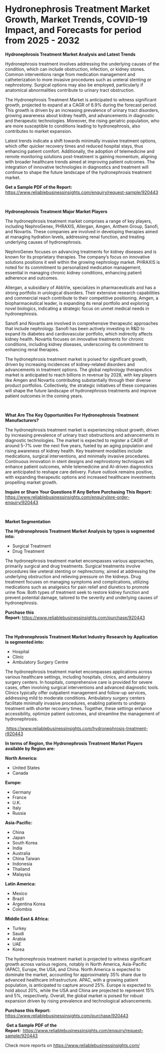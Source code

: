 <p><h1>Hydronephrosis Treatment Market Growth, Market Trends, COVID-19 Impact, and Forecasts for period from 2025 - 2032</h1></p><p><strong>Hydronephrosis Treatment Market Analysis and Latest Trends</strong></p>
<p><p>Hydronephrosis treatment involves addressing the underlying causes of the condition, which can include obstruction, infection, or kidney stones. Common interventions range from medication management and catheterization to more invasive procedures such as ureteral stenting or nephrostomy. Surgical options may also be employed, particularly if anatomical abnormalities contribute to urinary tract obstruction.</p><p>The Hydronephrosis Treatment Market is anticipated to witness significant growth, projected to expand at a CAGR of 6.9% during the forecast period. This growth is driven by an increasing prevalence of urinary tract disorders, growing awareness about kidney health, and advancements in diagnostic and therapeutic technologies. Moreover, the rising geriatric population, who are more susceptible to conditions leading to hydronephrosis, also contributes to market expansion.</p><p>Latest trends indicate a shift towards minimally invasive treatment options, which offer quicker recovery times and reduced hospital stays, thus enhancing patient comfort. Additionally, the adoption of telemedicine and remote monitoring solutions post-treatment is gaining momentum, aligning with broader healthcare trends aimed at improving patient outcomes. The integration of innovative technologies in diagnostics and treatment will continue to shape the future landscape of the hydronephrosis treatment market.</p></p>
<p><strong>Get a Sample PDF of the Report:&nbsp;</strong> <a href="https://www.reliablebusinessinsights.com/enquiry/request-sample/920443?utm_campaign=3000&utm_medium=2&utm_source=Github&utm_content=ia&utm_term=06032025&utm_id=hydronephrosis-treatment">https://www.reliablebusinessinsights.com/enquiry/request-sample/920443</a></p>
<p>&nbsp;</p>
<p><strong>Hydronephrosis Treatment Major Market Players</strong></p>
<p><p>The hydronephrosis treatment market comprises a range of key players, including NephroGenex, PHRAXIS, Allergan, Amgen, Anthem Group, Sanofi, and Novartis. These companies are involved in developing therapies aimed at managing hydration levels, addressing renal function, and treating underlying causes of hydronephrosis.</p><p>NephroGenex focuses on advancing treatments for kidney diseases and is known for its proprietary therapies. The company’s focus on innovative solutions positions it well within the growing nephrology market. PHRAXIS is noted for its commitment to personalized medication management, essential in managing chronic kidney conditions, enhancing patient adherence and outcomes.</p><p>Allergan, a subsidiary of AbbVie, specializes in pharmaceuticals and has a strong portfolio in urological disorders. Their extensive research capabilities and commercial reach contribute to their competitive positioning. Amgen, a biopharmaceutical leader, is expanding its renal portfolio and exploring novel biologics, indicating a strategic focus on unmet medical needs in hydronephrosis.</p><p>Sanofi and Novartis are involved in comprehensive therapeutic approaches that include nephrology. Sanofi has been actively investing in R&D to expand its diabetes and cardiovascular portfolio, which indirectly affects kidney health. Novartis focuses on innovative treatments for chronic conditions, including kidney diseases, underscoring its commitment to enhancing renal therapies.</p><p>The hydronephrosis treatment market is poised for significant growth, driven by increasing incidences of kidney-related disorders and advancements in treatment options. The global nephrology therapeutics market is anticipated to reach billions in revenue by 2028, with key players like Amgen and Novartis contributing substantially through their diverse product portfolios. Collectively, the strategic initiatives of these companies will shape the future landscape of hydronephrosis treatments and improve patient outcomes in the coming years.</p></p>
<p>&nbsp;</p>
<p><strong>What Are The Key Opportunities For Hydronephrosis Treatment Manufacturers?</strong></p>
<p><p>The hydronephrosis treatment market is experiencing robust growth, driven by increasing prevalence of urinary tract obstructions and advancements in diagnostic technologies. The market is expected to register a CAGR of around 5-7% over the next five years, fueled by an aging population and rising awareness of kidney health. Key treatment modalities include medications, surgical interventions, and minimally invasive procedures. Continuous innovation in stent designs and nephrostomy techniques will enhance patient outcomes, while telemedicine and AI-driven diagnostics are anticipated to reshape care delivery. Future outlook remains positive, with expanding therapeutic options and increased healthcare investments propelling market growth.</p></p>
<p><strong>Inquire or Share Your Questions If Any Before Purchasing This Report:</strong> <a href="https://www.reliablebusinessinsights.com/enquiry/pre-order-enquiry/920443?utm_campaign=3000&utm_medium=2&utm_source=Github&utm_content=ia&utm_term=06032025&utm_id=hydronephrosis-treatment">https://www.reliablebusinessinsights.com/enquiry/pre-order-enquiry/920443</a></p>
<p>&nbsp;</p>
<p><strong>Market Segmentation</strong></p>
<p><strong>The Hydronephrosis Treatment Market Analysis by types is segmented into:</strong></p>
<p><ul><li>Surgical Treatment</li><li>Drug Treatment</li></ul></p>
<p><p>The hydronephrosis treatment market encompasses various approaches, primarily surgical and drug treatments. Surgical treatments involve procedures like ureteral stenting or nephrectomy, aimed at addressing the underlying obstruction and relieving pressure on the kidneys. Drug treatment focuses on managing symptoms and complications, utilizing medications such as analgesics for pain relief and diuretics to promote urine flow. Both types of treatment seek to restore kidney function and prevent potential damage, tailored to the severity and underlying causes of hydronephrosis.</p></p>
<p><strong>Purchase this Report:&nbsp;</strong><a href="https://www.reliablebusinessinsights.com/purchase/920443?utm_campaign=3000&utm_medium=2&utm_source=Github&utm_content=ia&utm_term=06032025&utm_id=hydronephrosis-treatment">https://www.reliablebusinessinsights.com/purchase/920443</a></p>
<p>&nbsp;</p>
<p><strong>The Hydronephrosis Treatment Market Industry Research by Application is segmented into:</strong></p>
<p><ul><li>Hospital</li><li>Clinic</li><li>Ambulatory Surgery Centre</li></ul></p>
<p><p>The hydronephrosis treatment market encompasses applications across various healthcare settings, including hospitals, clinics, and ambulatory surgery centers. In hospitals, comprehensive care is provided for severe cases, often involving surgical interventions and advanced diagnostic tools. Clinics typically offer outpatient management and follow-up services, addressing mild to moderate conditions. Ambulatory surgery centers facilitate minimally invasive procedures, enabling patients to undergo treatment with shorter recovery times. Together, these settings enhance accessibility, optimize patient outcomes, and streamline the management of hydronephrosis.</p></p>
<p><a href="https://www.reliablebusinessinsights.com/hydronephrosis-treatment-r920443?utm_campaign=3000&utm_medium=2&utm_source=Github&utm_content=ia&utm_term=06032025&utm_id=hydronephrosis-treatment">&nbsp;https://www.reliablebusinessinsights.com/hydronephrosis-treatment-r920443</a></p>
<p><strong>In terms of Region, the Hydronephrosis Treatment Market Players available by Region are:</strong></p>
<p>
    <p> <strong> North America: </strong>
        <ul>
            <li>United States</li>
            <li>Canada</li>
        </ul>
        </p> 
    <p> <strong> Europe: </strong>
        <ul>
            <li>Germany</li>
            <li>France</li>
            <li>U.K.</li>
            <li>Italy</li>
            <li>Russia</li>
        </ul>
        </p> 
    <p> <strong> Asia-Pacific: </strong>
        <ul>
            <li>China</li>
            <li>Japan</li>
            <li>South Korea</li>
            <li>India</li>
            <li>Australia</li>
            <li>China Taiwan</li>
            <li>Indonesia</li>
            <li>Thailand</li>
            <li>Malaysia</li>
        </ul>
        </p> 
    <p> <strong> Latin America: </strong>
        <ul>
            <li>Mexico</li>
            <li>Brazil</li>
            <li>Argentina Korea</li>
            <li>Colombia</li>
        </ul>
        </p> 
    <p> <strong> Middle East & Africa: </strong>
        <ul>
            <li>Turkey</li>
            <li>Saudi</li>
            <li>Arabia</li>
            <li>UAE</li>
            <li>Korea</li>
        </ul>
    </p>
    </p>
<p><p>The hydronephrosis treatment market is projected to witness significant growth across various regions, notably in North America, Asia-Pacific (APAC), Europe, the USA, and China. North America is expected to dominate the market, accounting for approximately 35% share due to advanced healthcare infrastructure. APAC, with a growing patient population, is anticipated to capture around 25%. Europe is expected to hold about 20%, while the USA and China are projected to represent 15% and 5%, respectively. Overall, the global market is poised for robust expansion driven by rising prevalence and technological advancements.</p></p>
<p><strong>Purchase this Report: </strong><a href="https://www.reliablebusinessinsights.com/purchase/920443?utm_campaign=3000&utm_medium=2&utm_source=Github&utm_content=ia&utm_term=06032025&utm_id=hydronephrosis-treatment">https://www.reliablebusinessinsights.com/purchase/920443</a></p>
<p>&nbsp;<strong>Get a Sample PDF of the Report:&nbsp;&nbsp;</strong><a href="https://www.reliablebusinessinsights.com/enquiry/request-sample/920443?utm_campaign=3000&utm_medium=2&utm_source=Github&utm_content=ia&utm_term=06032025&utm_id=hydronephrosis-treatment">https://www.reliablebusinessinsights.com/enquiry/request-sample/920443</a></p>
<p><strong></strong></p>
<p>Check more reports on <a href="https://www.reliablebusinessinsights.com/?utm_campaign=3000&utm_medium=2&utm_source=Github&utm_content=ia&utm_term=06032025&utm_id=hydronephrosis-treatment">https://www.reliablebusinessinsights.com/</a></p>